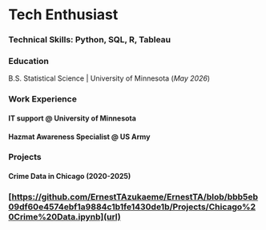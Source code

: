 # Tech Enthusiast

### Technical Skills: Python, SQL, R, Tableau
### Education
 B.S. Statistical Science | University of Minnesota (_May 2026_)

### Work Experience
#### IT support @ University of Minnesota ####
#### Hazmat Awareness Specialist @ US Army ####

### Projects
#### Crime Data in Chicago (2020-2025) ####
### [https://github.com/ErnestTAzukaeme/ErnestTA/blob/bbb5eb09df60e4574ebf1a9884c1b1fe1430de1b/Projects/Chicago%20Crime%20Data.ipynb](url) ###



